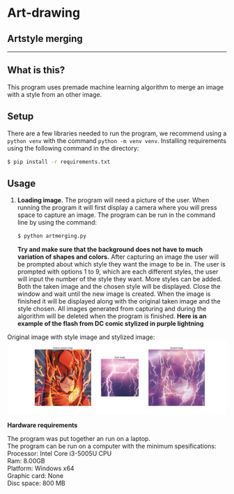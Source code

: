 # Art-drawing
## Artstyle merging


---
## What is this?

This program uses premade machine learning algorithm to merge an image with a style from an other image.

## Setup

There are a few libraries needed to run the program, we recommend using a `python venv` with the command `python -m venv venv`. Installing requirements using the following command in the directory:

```bash
$ pip install -r requirements.txt
```

## Usage

1. **Loading image.**
    The program will need a picture of the user. When running the program it will first display a camera where you will press space to capture an image. The program can be run in the command line by using the command:
    ```bash
    $ python artmerging.py
    ```

    **Try and make sure that the background does not have to much variation of shapes and colors.**
    After capturing an image the user will be prompted about which style they want the image to be in. The user is prompted with options 1 to 9, which are each different styles, the user will input the number of the style they want. More styles can be added.
    Both the taken image and the chosen style will be displayed. Close the window and wait until the new image is created. When the image is finished it will be displayed along with the original taken image and the style chosen. All images generated from capturing and during the algorithm will be deleted when the program is finished.
**Here is an example of the flash from DC comic stylized in purple lightning**

Original image with style image and stylized image:
![Original image of superman](Example_images/Figure_1.png)


**Hardware requirements**
<p>The program was put together an run on a laptop.<br>
The program can be run on a computer with the minimum spesifications:<br>
Processor: Intel Core i3-5005U CPU<br>
Ram: 8.00GB<br>
Platform: Windows x64<br>
Graphic card: None<br>
Disc space: 800 MB<p>